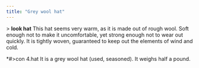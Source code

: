 ```yaml
---
title: "Grey wool hat"
---
```


\> **look hat**
This hat seems very warm, as it is made out of rough wool. Soft enough
not
to make it uncomfortable, yet strong enough not to wear out quickly. It
is
tightly woven, guaranteed to keep out the elements of wind and cold.

\*#\>con 4.hat
It is a grey wool hat (used, seasoned).
It weighs half a pound.